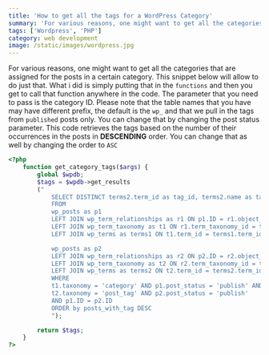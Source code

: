 ```yaml
---
title: 'How to get all the tags for a WordPress Category'
summary: 'For various reasons, one might want to get all the categories that are assigned for the posts in a certain category. In this post, you will get to know a code snippet that will do just that'
tags: ['Wordpress', 'PHP']
category: web development
image: /static/images/wordpress.jpg
---
```


For various reasons, one might want to get all the categories that are assigned for the posts in a certain category. This snippet below will allow to do just that. What i did is simply putting that in the `functions` and then you get to call that function anywhere in the code. The parameter that you need to pass is the category ID. Please note that the table names that you have may have different prefix, the default is the `wp_` and that we pull in the tags from `published` posts only. You can change that by changing the post status parameter. This code retrieves the tags based on the number of their occurrences in the posts in **DESCENDING** order. You can change that as well by changing the order to `ASC`

```php
<?php
    function get_category_tags($args) {
        global $wpdb;
        $tags = $wpdb->get_results
        ("
            SELECT DISTINCT terms2.term_id as tag_id, terms2.name as tag_name, t2.count as posts_with_tag
            FROM
            wp_posts as p1
            LEFT JOIN wp_term_relationships as r1 ON p1.ID = r1.object_ID
            LEFT JOIN wp_term_taxonomy as t1 ON r1.term_taxonomy_id = t1.term_taxonomy_id
            LEFT JOIN wp_terms as terms1 ON t1.term_id = terms1.term_id,

            wp_posts as p2
            LEFT JOIN wp_term_relationships as r2 ON p2.ID = r2.object_ID
            LEFT JOIN wp_term_taxonomy as t2 ON r2.term_taxonomy_id = t2.term_taxonomy_id
            LEFT JOIN wp_terms as terms2 ON t2.term_id = terms2.term_id
            WHERE
            t1.taxonomy = 'category' AND p1.post_status = 'publish' AND terms1.term_id IN (".$args.") AND
            t2.taxonomy = 'post_tag' AND p2.post_status = 'publish'
            AND p1.ID = p2.ID
            ORDER by posts_with_tag DESC
            ");

        return $tags;
    }
?>
```
